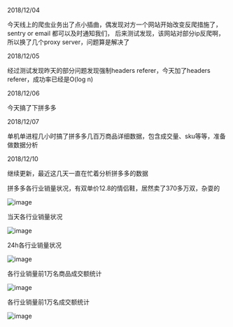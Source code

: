 2018/12/04

今天线上的爬虫业务出了点小插曲，偶发现对方一个网站开始改变反爬措施了，sentry or email 都可以及时通知我们，
后来测试发现，该网站对部分ip反爬啊，所以换了几个proxy server，问题算是解决了

2018/12/05

经过测试发现昨天的部分问题发现强制headers referer，今天加了headers referer，成功率已经是O(log n)

2018/12/06

今天搞了下拼多多

2018/12/07

单机单进程几小时搞了拼多多几百万商品详细数据，包含成交量、sku等等，准备做数据分析

2018/12/10

继续更新，最近这几天一直在忙着分析拼多多的数据

拼多多各行业销量状况，有双单价12.8的情侣鞋，居然卖了370多万双，杂耍的

![image](https://user-images.githubusercontent.com/8281035/49719746-02aeb500-fc99-11e8-8e55-470aae2e9a4a.png)

当天各行业销量状况

![image](https://user-images.githubusercontent.com/8281035/49720891-dc3e4900-fc9b-11e8-9b01-27c897279b5b.png)

24h各行业销量状况

![image](https://user-images.githubusercontent.com/8281035/49720894-dea0a300-fc9b-11e8-862d-da57334c2ca0.png)

各行业销量前1万名商品成交额统计

![image](https://user-images.githubusercontent.com/8281035/49781811-0e5cb300-fd4f-11e8-9e35-04f754df7ab6.png)

各行业销量前1万名成交额统计

![image](https://user-images.githubusercontent.com/8281035/49781812-10bf0d00-fd4f-11e8-8b31-837aa8ee6eca.png)
